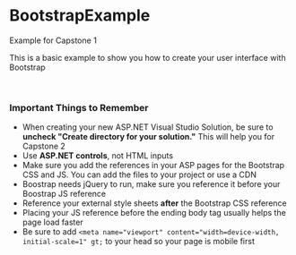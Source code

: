 # BootstrapExample
Example for Capstone 1

<p>This is a basic example to show you how to create your user interface with Bootstrap</p>
<br>
<h3>Important Things to Remember</h3>
<ul>
	<li>When creating your new ASP.NET Visual Studio Solution, be sure to <strong>uncheck "Create directory for your solution."</strong> This will help you for Capstone 2</li>
	<li>Use <strong>ASP.NET controls</strong>, not HTML inputs</li>
	<li>Make sure you add the references in your ASP pages for the Bootstrap CSS and JS. You can add the files to your project or use a CDN</li>
	<li>Boostrap needs jQuery to run, make sure you reference it before your Boostrap JS reference</li>
	<li>Reference your external style sheets <strong>after</strong> the Bootstrap CSS reference</li>
	<li>Placing your JS reference before the ending body tag usually helps the page load faster</li>
	<li>Be sure to add <code>&lt;meta name="viewport" content="width=device-width, initial-scale=1" gt;</code> to your head so your page is mobile first
</ul>
